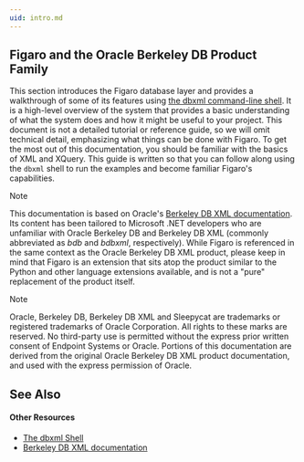```yaml
---
uid: intro.md
---
```

<!--
# Introducing Figaro

The Figaro XML Database is an embedded, native XML database specifically designed for the storage and retrieval of XML-formatted documents and data using the Microsoft .NET Framework. Built on the award-winning Berkeley DB database library, Figaro supports efficient queries against millions of XML documents using XQuery 1.0. XQuery is a W3C query language designed for the examination and retrieval of portions of XML documents.


![Figaro and the Oracle Berkeley DB Product Family](/images/ProductStack.png)
-->

## Figaro and the Oracle Berkeley DB Product Family

This section introduces the Figaro database layer and provides a walkthrough of some of its features using [the dbxml command-line shell](xref:the-dbxml-shell.md). It is a high-level overview of the system that provides a basic understanding of what the system does and how it might be useful to your project. This document is not a detailed tutorial or reference guide, so we will omit technical detail, emphasizing what things can be done with Figaro. To get the most out of this documentation, you should be familiar with the basics of XML and XQuery. This guide is written so that you can follow along using the `dbxml` shell to run the examples and become familiar Figaro's capabilities.

>[!NOTE]
>This documentation is based on Oracle's [Berkeley DB XML documentation](http://docs.oracle.com/cd/E17276_01/html/toc.htm). Its content has been tailored to Microsoft .NET developers who are unfamiliar with Oracle Berkeley DB and Berkeley DB XML (commonly abbreviated as _bdb_ and _bdbxml_, respectively). While Figaro is referenced in the same context as the Oracle Berkeley DB XML product, please keep in mind that Figaro is an extension that sits atop the product similar to the Python and other language extensions available, and is not a "pure" replacement of the product itself.

>[!NOTE]
>Oracle, Berkeley DB, Berkeley DB XML and Sleepycat are trademarks or registered trademarks of Oracle Corporation. All rights to these marks are reserved. No third-party use is permitted without the express prior written consent of Endpoint Systems or Oracle.
>Portions of this documentation are derived from the original Oracle Berkeley DB XML product documentation, and used with the express permission of Oracle.

## See Also

#### Other Resources
* [The dbxml Shell](xref:the-dbxml-shell.md)
* [Berkeley DB XML documentation](http://docs.oracle.com/cd/E17276_01/html/toc.htm)